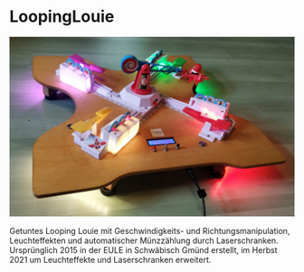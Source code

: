 # LoopingLouie
<img src="Documents/LooingLouie.jpeg" alt="LoopingLouie">

Getuntes Looping Louie mit Geschwindigkeits- und Richtungsmanipulation, Leuchteffekten und automatischer Münzzählung durch Laserschranken. 
Ursprünglich 2015 in der EULE in Schwäbisch Gmünd erstellt, im Herbst 2021 um Leuchteffekte und Laserschranken erweitert.
